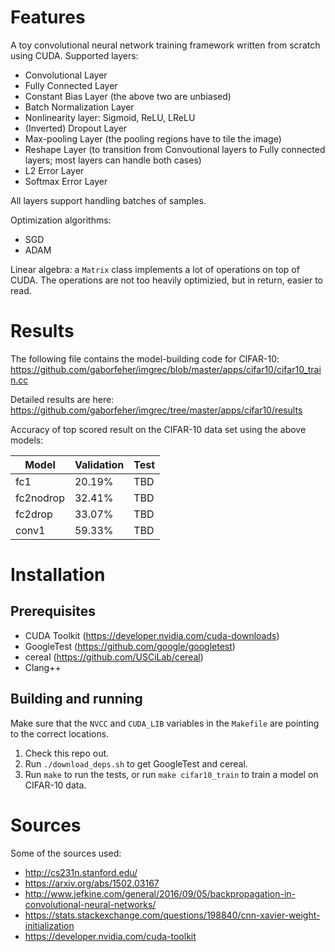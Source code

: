 # Features

A toy convolutional neural network training framework written from scratch using CUDA. Supported layers:
* Convolutional Layer
* Fully Connected Layer
* Constant Bias Layer (the above two are unbiased)
* Batch Normalization Layer
* Nonlinearity layer: Sigmoid, ReLU, LReLU
* (Inverted) Dropout Layer
* Max-pooling Layer (the pooling regions have to tile the image)
* Reshape Layer (to transition from Convoutional layers to Fully connected layers; most layers can handle both cases)
* L2 Error Layer
* Softmax Error Layer

All layers support handling batches of samples.

Optimization algorithms:
* SGD
* ADAM

Linear algebra: a `Matrix` class implements a lot of operations on top of CUDA. The operations are not too
heavily optimizied, but in return, easier to read.

# Results

The following file contains the model-building code for CIFAR-10:
https://github.com/gaborfeher/imgrec/blob/master/apps/cifar10/cifar10_train.cc

Detailed results are here:
https://github.com/gaborfeher/imgrec/tree/master/apps/cifar10/results

Accuracy of top scored result on the CIFAR-10 data set using the above models:

| Model | Validation | Test |
| --- | --- | --- |
| fc1 | 20.19% | TBD |
| fc2nodrop | 32.41% | TBD |
| fc2drop | 33.07% | TBD |
| conv1 | 59.33% | TBD |

# Installation

## Prerequisites

* CUDA Toolkit (https://developer.nvidia.com/cuda-downloads)
* GoogleTest (https://github.com/google/googletest)
* cereal (https://github.com/USCiLab/cereal)
* Clang++

## Building and running

Make sure that the `NVCC` and `CUDA_LIB` variables in the `Makefile` are pointing to the correct locations.

1. Check this repo out.
2. Run `./download_deps.sh` to get GoogleTest and cereal.
3. Run `make` to run the tests, or run `make cifar10_train` to train a model on CIFAR-10 data.

# Sources

Some of the sources used:
* http://cs231n.stanford.edu/
* https://arxiv.org/abs/1502.03167
* http://www.jefkine.com/general/2016/09/05/backpropagation-in-convolutional-neural-networks/
* https://stats.stackexchange.com/questions/198840/cnn-xavier-weight-initialization
* https://developer.nvidia.com/cuda-toolkit
